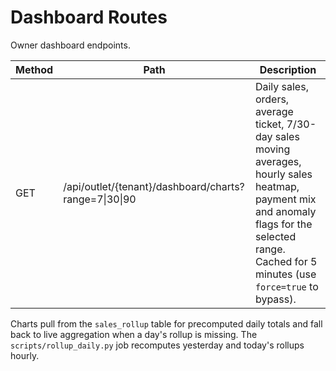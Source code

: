 # Dashboard Routes

Owner dashboard endpoints.

| Method | Path | Description |
|--------|------|-------------|
| GET | /api/outlet/{tenant}/dashboard/charts?range=7\|30\|90 | Daily sales, orders, average ticket, 7/30-day sales moving averages, hourly sales heatmap, payment mix and anomaly flags for the selected range. Cached for 5 minutes (use `force=true` to bypass). |

Charts pull from the `sales_rollup` table for precomputed daily totals and
fall back to live aggregation when a day's rollup is missing. The
`scripts/rollup_daily.py` job recomputes yesterday and today's rollups hourly.
